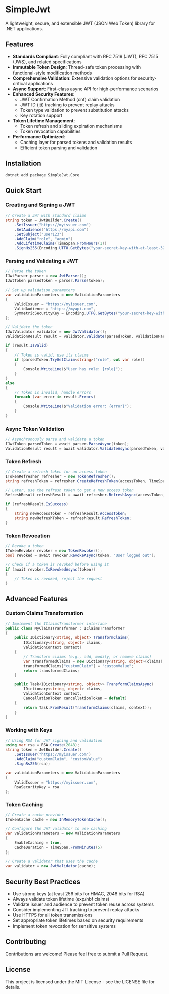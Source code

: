 # SimpleJwt

A lightweight, secure, and extensible JWT (JSON Web Token) library for .NET applications.

## Features

- **Standards Compliant**: Fully compliant with RFC 7519 (JWT), RFC 7515 (JWS), and related specifications
- **Immutable Token Design**: Thread-safe token processing with functional-style modification methods
- **Comprehensive Validation**: Extensive validation options for security-critical applications
- **Async Support**: First-class async API for high-performance scenarios
- **Enhanced Security Features**:
  - JWT Confirmation Method (cnf) claim validation
  - JWT ID (jti) tracking to prevent replay attacks
  - Token type validation to prevent substitution attacks
  - Key rotation support
- **Token Lifetime Management**:
  - Token refresh and sliding expiration mechanisms
  - Token revocation capabilities
- **Performance Optimized**:
  - Caching layer for parsed tokens and validation results
  - Efficient token parsing and validation

## Installation

```bash
dotnet add package SimpleJwt.Core
```

## Quick Start

### Creating and Signing a JWT

```csharp
// Create a JWT with standard claims
string token = JwtBuilder.Create()
    .SetIssuer("https://myissuer.com")
    .SetAudience("https://myapi.com")
    .SetSubject("user123")
    .AddClaim("role", "admin")
    .AddLifetimeClaims(TimeSpan.FromHours(1))
    .SignHs256(Encoding.UTF8.GetBytes("your-secret-key-with-at-least-32-bytes"));
```

### Parsing and Validating a JWT

```csharp
// Parse the token
IJwtParser parser = new JwtParser();
IJwtToken parsedToken = parser.Parse(token);

// Set up validation parameters
var validationParameters = new ValidationParameters
{
    ValidIssuer = "https://myissuer.com",
    ValidAudience = "https://myapi.com",
    SymmetricSecurityKey = Encoding.UTF8.GetBytes("your-secret-key-with-at-least-32-bytes")
};

// Validate the token
IJwtValidator validator = new JwtValidator();
ValidationResult result = validator.Validate(parsedToken, validationParameters);

if (result.IsValid)
{
    // Token is valid, use its claims
    if (parsedToken.TryGetClaim<string>("role", out var role))
    {
        Console.WriteLine($"User has role: {role}");
    }
}
else
{
    // Token is invalid, handle errors
    foreach (var error in result.Errors)
    {
        Console.WriteLine($"Validation error: {error}");
    }
}
```

### Async Token Validation

```csharp
// Asynchronously parse and validate a token
IJwtToken parsedToken = await parser.ParseAsync(token);
ValidationResult result = await validator.ValidateAsync(parsedToken, validationParameters);
```

### Token Refresh

```csharp
// Create a refresh token for an access token
ITokenRefresher refresher = new TokenRefresher();
string refreshToken = refresher.CreateRefreshToken(accessToken, TimeSpan.FromDays(30));

// Later, use the refresh token to get a new access token
RefreshResult refreshResult = await refresher.RefreshAsync(accessToken, refreshToken);

if (refreshResult.IsSuccess)
{
    string newAccessToken = refreshResult.AccessToken;
    string newRefreshToken = refreshResult.RefreshToken;
}
```

### Token Revocation

```csharp
// Revoke a token
ITokenRevoker revoker = new TokenRevoker();
bool revoked = await revoker.RevokeAsync(token, "User logged out");

// Check if a token is revoked before using it
if (await revoker.IsRevokedAsync(token))
{
    // Token is revoked, reject the request
}
```

## Advanced Features

### Custom Claims Transformation

```csharp
// Implement the IClaimsTransformer interface
public class MyClaimsTransformer : IClaimsTransformer
{
    public IDictionary<string, object> TransformClaims(
        IDictionary<string, object> claims, 
        ValidationContext context)
    {
        // Transform claims (e.g., add, modify, or remove claims)
        var transformedClaims = new Dictionary<string, object>(claims);
        transformedClaims["customClaim"] = "customValue";
        return transformedClaims;
    }

    public Task<IDictionary<string, object>> TransformClaimsAsync(
        IDictionary<string, object> claims, 
        ValidationContext context,
        CancellationToken cancellationToken = default)
    {
        return Task.FromResult(TransformClaims(claims, context));
    }
}
```

### Working with Keys

```csharp
// Using RSA for JWT signing and validation
using var rsa = RSA.Create(2048);
string token = JwtBuilder.Create()
    .SetIssuer("https://myissuer.com")
    .AddClaim("customClaim", "customValue")
    .SignRs256(rsa);

var validationParameters = new ValidationParameters
{
    ValidIssuer = "https://myissuer.com",
    RsaSecurityKey = rsa
};
```

### Token Caching

```csharp
// Create a cache provider
ITokenCache cache = new InMemoryTokenCache();

// Configure the JWT validator to use caching
var validationParameters = new ValidationParameters
{
    EnableCaching = true,
    CacheDuration = TimeSpan.FromMinutes(5)
};

// Create a validator that uses the cache
var validator = new JwtValidator(cache);
```

## Security Best Practices

- Use strong keys (at least 256 bits for HMAC, 2048 bits for RSA)
- Always validate token lifetime (exp/nbf claims)
- Validate issuer and audience to prevent token reuse across systems
- Consider implementing JTI tracking to prevent replay attacks
- Use HTTPS for all token transmissions
- Set appropriate token lifetimes based on security requirements
- Implement token revocation for sensitive systems

## Contributing

Contributions are welcome! Please feel free to submit a Pull Request.

## License

This project is licensed under the MIT License - see the LICENSE file for details. 